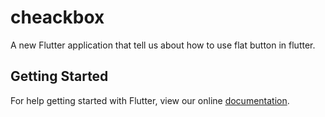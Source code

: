 # cheackbox

A new Flutter application that tell us about how to use flat button in flutter.

## Getting Started

For help getting started with Flutter, view our online
[documentation](https://flutter.io/).

